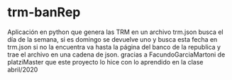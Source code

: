 # trm-banRep
Aplicación en python que genera las TRM en un archivo trm.json 
busca el día de la semana, si es domingo se devuelve uno y busca esta fecha en trm.json
si no la encuentra va hasta la página del banco de la republica y trae el archivo en una cadena de json.
gracias a FacundoGarciaMartoni de platziMaster que este proyecto lo hice con lo aprendido en la clase abril/2020
